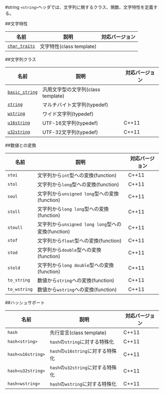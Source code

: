 #string
`<string>`ヘッダでは、文字列に関するクラス、関数、文字特性を定義する。

##文字特性

| 名前 | 説明 | 対応バージョン |
|------------------------------------------|--------------------------|-------|
| [`char_traits`](./string/char_traits.md) | 文字特性(class template) | |


##文字列クラス

| 名前 | 説明 | 対応バージョン |
|--------------------------------------------|------------------------------------|-------|
| [`basic_string`](./string/basic_string.md) | 汎用文字型の文字列(class template) | |
| [`string`](./string/basic_string.md)       | マルチバイト文字列(typedef) | |
| [`wstring`](./string/basic_string.md)      | ワイド文字列(typedef) | |
| [`u16string`](./string/basic_string.md)    | UTF-16文字列(typedef) | C++11 |
| [`u32string`](./string/basic_string.md)    | UTF-32文字列(typedef) | C++11 |


##数値との変換

| 名前 | 説明 | 対応バージョン |
|-----------------|-------------------------------------------------|-------|
| `stoi`       | 文字列から`int`型への変換(function)                | C++11 |
| `stol`       | 文字列から`long`型への変換(function)               | C++11 |
| `soul`       | 文字列から`unsigned long`型への変換(function)      | C++11 |
| `stoll`      | 文字列から`long long`型への変換(function)          | C++11 |
| `stoull`     | 文字列から`unsigned long long`型への変換(function) | C++11 |
| `stof`       | 文字列から`float`型への変換(function)              | C++11 |
| `stod`       | 文字列から`double`型への変換(function)             | C++11 |
| `stold`      | 文字列から`long double`型への変換(function)        | C++11 |
| `to_string`  | 数値から`string`への変換(function)                 | C++11 |
| `to_wstring` | 数値から`wstring`への変換(function)                | C++11 |


##ハッシュサポート

| 名前 | 説明 | 対応バージョン |
|-------------------|-----------------------------------|-------|
| `hash`            | 先行宣言(class template)          | C++11 |
| `hash<string>`    | `hash`の`string`に対する特殊化    | C++11 |
| `hash<u16string>` | `hash`の`u16string`に対する特殊化 | C++11 |
| `hash<u32string>` | `hash`の`u32string`に対する特殊化 | C++11 |
| `hash<wstring>`   | `hash`の`wstring`に対する特殊化   | C++11 |


